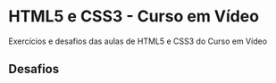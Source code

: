 <h1>HTML5 e CSS3 - Curso em Vídeo</h1>
<p>Exercícios e desafios das aulas de HTML5 e CSS3 do Curso em Vídeo</p>
<h2>Desafios</h2>
